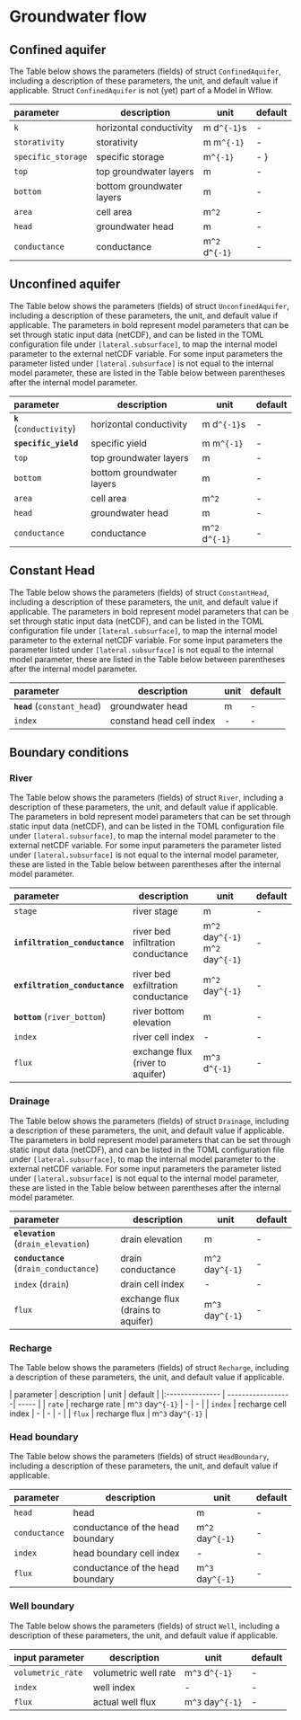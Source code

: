 # Groundwater flow

## Confined aquifer
The Table below shows the parameters (fields) of struct `ConfinedAquifer`, including a
description of these parameters, the unit, and default value if applicable. Struct
`ConfinedAquifer` is not (yet) part of a Model in Wflow.

|  parameter  | description  	      | unit  | default | 
|:--------------- | ------------------| ----- | -------|
| `k` | horizontal conductivity  | m d``^{-1}``s | - |
| `storativity`     | storativity  | m m``^{-1}`` | - |
| `specific_storage` | specific storage | m``^{-1}`` | - }
| `top`     | top groundwater layers  | m | - |
| `bottom`     | bottom groundwater layers  | m | - |
| `area`          | cell area    | m``^2`` | - |
| `head`          | groundwater head     | m | - |
| `conductance`          | conductance    | m``^2`` d``^{-1}`` | - |

## Unconfined aquifer
The Table below shows the parameters (fields) of struct `UnconfinedAquifer`, including a
description of these parameters, the unit, and default value if applicable. The parameters
in bold represent model parameters that can be set through static input data (netCDF), and
can be listed in the TOML configuration file under `[lateral.subsurface]`, to map the
internal model parameter to the external netCDF variable. For some input parameters the
parameter listed under `[lateral.subsurface]` is not equal to the internal model parameter,
these are listed in the Table below between parentheses after the internal model parameter.

|  parameter  | description  	        | unit  | default | 
|:--------------- | ------------------| ----- | -------|
| **`k`** (`conductivity`) | horizontal conductivity  | m d``^{-1}``s | - |
| **`specific_yield`**    | specific yield  | m m``^{-1}`` | - |
| `top`     | top groundwater layers  | m | - |
| `bottom`     | bottom groundwater layers  | m | - |
| `area`          | cell area    | m``^2`` | - |
| `head`          | groundwater head     | m | - |
| `conductance`          | conductance    | m``^2`` d``^{-1}`` | - |

## Constant Head
The Table below shows the parameters (fields) of struct `ConstantHead`, including a
description of these parameters, the unit, and default value if applicable. The parameters
in bold represent model parameters that can be set through static input data (netCDF), and
can be listed in the TOML configuration file under `[lateral.subsurface]`, to map the
internal model parameter to the external netCDF variable. For some input parameters the
parameter listed under `[lateral.subsurface]` is not equal to the internal model parameter,
these are listed in the Table below between parentheses after the internal model parameter.

|  parameter  | description  	       | unit  | default |
|:--------------- | ------------------| ----- | --------- |
| **`head`** (`constant_head`)          | groundwater head     | m | - |
| `index`          | constand head cell index | - | - |

## Boundary conditions

### River
The Table below shows the parameters (fields) of struct `River`, including a
description of these parameters, the unit, and default value if applicable. The parameters
in bold represent model parameters that can be set through static input data (netCDF), and
can be listed in the TOML configuration file under `[lateral.subsurface]`, to map the
internal model parameter to the external netCDF variable. For some input parameters the
parameter listed under `[lateral.subsurface]` is not equal to the internal model parameter,
these are listed in the Table below between parentheses after the internal model parameter.

|  parameter  | description  	        | unit  | default | 
|:--------------- | ------------------| ----- | -------|
| `stage`    | river stage  | m | - |
| **`infiltration_conductance`**     | river bed infiltration conductance  | m``^2`` day``^{-1}`` m``^2`` day``^{-1}``| - |
| **`exfiltration_conductance`**     | river bed exfiltration conductance   | m``^2`` day``^{-1}`` | - |
| **`bottom`** (`river_bottom`)     | river bottom elevation  | m | - |
| `index`         |  river cell index | - | - |
| `flux`          | exchange flux (river to aquifer)  | m``^3`` d``^{-1}`` | - |

### Drainage
The Table below shows the parameters (fields) of struct `Drainage`, including a
description of these parameters, the unit, and default value if applicable. The parameters
in bold represent model parameters that can be set through static input data (netCDF), and
can be listed in the TOML configuration file under `[lateral.subsurface]`, to map the
internal model parameter to the external netCDF variable. For some input parameters the
parameter listed under `[lateral.subsurface]` is not equal to the internal model parameter,
these are listed in the Table below between parentheses after the internal model parameter.

|  parameter  | description  	        | unit  | default | 
|:--------------- | ------------------| ----- | -------|
| **`elevation`** (`drain_elevation`)   | drain elevation  | m | - |
| **`conductance`** (`drain_conductance`)  | drain conductance  | m``^2`` day``^{-1}`` | - |
| `index` (`drain`) |  drain cell index | - | - | 
| `flux`          | exchange flux (drains to aquifer)  | m``^3`` day``^{-1}`` | - |

### Recharge
The Table below shows the parameters (fields) of struct `Recharge`, including a
description of these parameters, the unit, and default value if applicable.

|  parameter  | description  	        | unit  | default |
|:--------------- | ------------------| ----- |
| `rate`          | recharge rate  | m``^3`` day``^{-1}`` | - | - |
| `index`         |  recharge cell index | - | - | - |
| `flux`          | recharge flux  | m``^3`` day``^{-1}`` | 

### Head boundary
The Table below shows the parameters (fields) of struct `HeadBoundary`, including a
description of these parameters, the unit, and default value if applicable.

|  parameter  | description  	        | unit  | default |
|:--------------- | ------------------| ----- | ---- |
| `head`          | head  | m | - |
| `conductance`   |  conductance of the head boundary  | m``^2`` day``^{-1}`` | - |
| `index`         |  head boundary cell index | - | - |
| `flux`          |  conductance of the head boundary  | m``^3`` day``^{-1}`` | - |


### Well boundary
The Table below shows the parameters (fields) of struct `Well`, including a
description of these parameters, the unit, and default value if applicable.

|  input parameter  | description  	        | unit  | default |
|:--------------- | ------------------| ----- | ---- |
| `volumetric_rate` | volumetric well rate  | m``^3`` d``^{-1}`` | - |
| `index` | well index  | - | - |
| `flux`          |  actual well flux  | m``^3`` day``^{-1}`` | - |